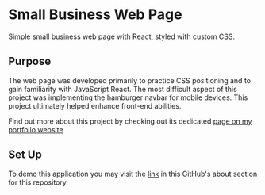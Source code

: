 # Small Business Web Page

Simple small business web page with React, styled with custom CSS.

## Purpose
The web page was developed primarily to practice CSS positioning and to gain familiarity with JavaScript React. The most difficult aspect of this project was implementing the hamburger navbar for mobile devices. This project ultimately helped enhance front-end abilities.

Find out more about this project by checking out its dedicated [page on my portfolio website](https://rxvs.dev/projects/small-business)

## Set Up
To demo this application you may visit the [link](business-website-one.vercel.app/) in this GitHub's about section for this repository.

